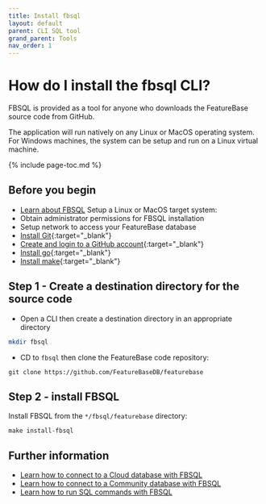 ```yaml
---
title: Install fbsql
layout: default
parent: CLI SQL tool
grand_parent: Tools
nav_order: 1
---
```

# How do I install the fbsql CLI?

FBSQL is provided as a tool for anyone who downloads the FeatureBase source code from GitHub.

The application will run natively on any Linux or MacOS operating system. For Windows machines, the system can be setup and run on a Linux virtual machine.

{% include page-toc.md %}

## Before you begin

* [Learn about FBSQL](/docs/tools/fbsql/fbsql-home)
Setup a Linux or MacOS target system:
* Obtain administrator permissions for FBSQL installation
* Setup network to access your FeatureBase database
* [Install Git](https://git-scm.com/book/en/v2/Getting-Started-Installing-Git){:target="_blank"}
* [Create and login to a GitHub account](https://github.com/){:target="_blank"}
* [Install go](https://go.dev/doc/install){:target="_blank"}
* [Install make](https://www.gnu.org/software/make/){:target="_blank"}

## Step 1 - Create a destination directory for the source code

* Open a CLI then create a destination directory in an appropriate directory

```sh
mkdir fbsql
```

* CD to `fbsql` then clone the FeatureBase code repository:

```
git clone https://github.com/FeatureBaseDB/featurebase
```

## Step 2 - install FBSQL

Install FBSQL from the `*/fbsql/featurebase` directory:

```shell
make install-fbsql
```

## Further information

* [Learn how to connect to a Cloud database with FBSQL]()
* [Learn how to connect to a Community database with FBSQL]()
* [Learn how to run SQL commands with FBSQL]()
